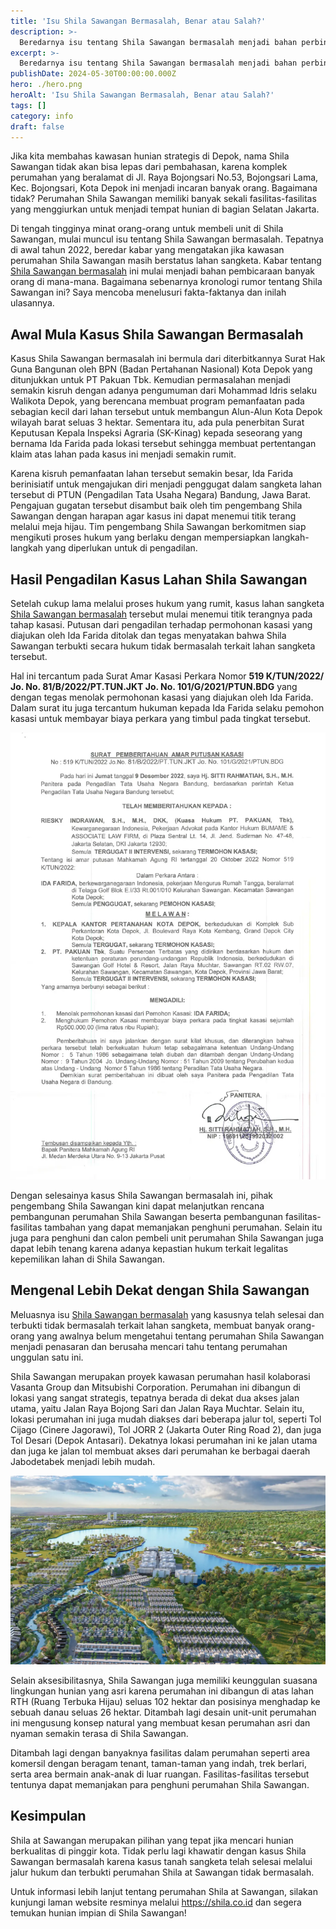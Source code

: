 ```yaml
---
title: 'Isu Shila Sawangan Bermasalah, Benar atau Salah?'
description: >-
  Beredarnya isu tentang Shila Sawangan bermasalah menjadi bahan perbincangan banyak pihak. Benarkah Shila Sawangan bermasalah terkait kasus lahan sangketa?
excerpt: >-
  Beredarnya isu tentang Shila Sawangan bermasalah menjadi bahan perbincangan banyak pihak. Benarkah bermasalah kasus lahan sangketa?
publishDate: 2024-05-30T00:00:00.000Z
hero: ./hero.png
heroAlt: 'Isu Shila Sawangan Bermasalah, Benar atau Salah?'
tags: []
category: info
draft: false
---
```


Jika kita membahas kawasan hunian strategis di Depok, nama Shila Sawangan tidak akan bisa lepas dari pembahasan, karena komplek perumahan yang beralamat di Jl. Raya Bojongsari No.53, Bojongsari Lama, Kec. Bojongsari, Kota Depok ini menjadi incaran banyak orang. Bagaimana tidak? Perumahan Shila Sawangan memiliki banyak sekali fasilitas-fasilitas yang menggiurkan untuk menjadi tempat hunian di bagian Selatan Jakarta.

Di tengah tingginya minat orang-orang untuk membeli unit di Shila Sawangan, mulai muncul isu tentang Shila Sawangan bermasalah. Tepatnya di awal tahun 2022, beredar kabar yang mengatakan jika kawasan perumahan Shila Sawangan masih berstatus lahan sangketa. Kabar tentang <a href="https://kumparan.com/satrio-mur-bayu/benarkahperumahan-shila-sawangan-bermasalah-inilah-faktaterbarunya-22Iwpu8MK7R">Shila Sawangan bermasalah</a> ini mulai menjadi bahan pembicaraan banyak orang di mana-mana. Bagaimana sebenarnya kronologi rumor tentang Shila Sawangan ini? Saya mencoba menelusuri fakta-faktanya dan inilah ulasannya.

## Awal Mula Kasus Shila Sawangan Bermasalah

Kasus Shila Sawangan bermasalah ini bermula dari diterbitkannya Surat Hak Guna Bangunan oleh BPN (Badan Pertahanan Nasional) Kota Depok yang ditunjukkan untuk PT Pakuan Tbk. Kemudian permasalahan menjadi semakin kisruh dengan adanya pengumuman dari Mohammad Idris selaku Walikota Depok, yang berencana membuat program pemanfaatan pada sebagian kecil dari lahan tersebut untuk membangun Alun-Alun Kota Depok wilayah barat seluas 3 hektar. Sementara itu, ada pula penerbitan Surat Keputusan Kepala Inspeksi Agraria (SK-Kinag) kepada seseorang yang bernama Ida Farida pada lokasi tersebut sehingga membuat pertentangan klaim atas lahan pada kasus ini menjadi semakin rumit.

Karena kisruh pemanfaatan lahan tersebut semakin besar, Ida Farida berinisiatif untuk mengajukan diri menjadi penggugat dalam sangketa lahan tersebut di PTUN (Pengadilan Tata Usaha Negara) Bandung, Jawa Barat. Pengajuan gugatan tersebut disambut baik oleh tim pengembang Shila Sawangan dengan harapan agar kasus ini dapat menemui titik terang melalui meja hijau. Tim pengembang Shila Sawangan berkomitmen siap mengikuti proses hukum yang berlaku dengan mempersiapkan langkah-langkah yang diperlukan untuk di pengadilan.

## Hasil Pengadilan Kasus Lahan Shila Sawangan

Setelah cukup lama melalui proses hukum yang rumit, kasus lahan sangketa <a href="https://penalis.com/berita/fakta-kasus-shila-sawangan-bermasalah-lahan-sangketa/">Shila Sawangan bermasalah</a> tersebut mulai menemui titik terangnya pada tahap kasasi. Putusan dari pengadilan terhadap permohonan kasasi yang diajukan oleh Ida Farida ditolak dan tegas menyatakan bahwa Shila Sawangan terbukti secara hukum tidak bermasalah terkait lahan sangketa tersebut.

Hal ini tercantum pada Surat Amar Kasasi Perkara Nomor **519 K/TUN/2022/ Jo. No. 81/B/2022/PT.TUN.JKT Jo. No. 101/G/2021/PTUN.BDG** yang dengan tegas menolak permohonan kasasi yang diajukan oleh Ida Farida. Dalam surat itu juga tercantum hukuman kepada Ida Farida selaku pemohon kasasi untuk membayar biaya perkara yang timbul pada tingkat tersebut.

![](./images/shila-sawangan-bermasalah.webp 'Source: https://drive.google.com/file/d/181UlXoW8B-eCSTLbeR5EkQCGqOUCcYKE/view')

Dengan selesainya kasus Shila Sawangan bermasalah ini, pihak pengembang Shila Sawangan kini dapat melanjutkan rencana pembangunan perumahan Shila Sawangan beserta pembangunan fasilitas-fasilitas tambahan yang dapat memanjakan penghuni perumahan. Selain itu juga para penghuni dan calon pembeli unit perumahan Shila Sawangan juga dapat lebih tenang karena adanya kepastian hukum terkait legalitas kepemilikan lahan di Shila Sawangan.

## Mengenal Lebih Dekat dengan Shila Sawangan

Meluasnya isu <a href="https://www.idntimes.com/life/diy/marwan-fitranansya-1/isu-shila-sawangan-csc">Shila Sawangan bermasalah</a> yang kasusnya telah selesai dan terbukti tidak bermasalah terkait lahan sangketa, membuat banyak orang-orang yang awalnya belum mengetahui tentang perumahan Shila Sawangan menjadi penasaran dan berusaha mencari tahu tentang perumahan unggulan satu ini.

Shila Sawangan merupakan proyek kawasan perumahan hasil kolaborasi Vasanta Group dan Mitsubishi Corporation. Perumahan ini dibangun di lokasi yang sangat strategis, tepatnya berada di dekat dua akses jalan utama, yaitu Jalan Raya Bojong Sari dan Jalan Raya Muchtar. Selain itu, lokasi perumahan ini juga mudah diakses dari beberapa jalur tol, seperti Tol Cijago (Cinere Jagorawi), Tol JORR 2 (Jakarta Outer Ring Road 2), dan juga Tol Desari (Depok Antasari). Dekatnya lokasi perumahan ini ke jalan utama dan juga ke jalan tol membuat akses dari perumahan ke berbagai daerah Jabodetabek menjadi lebih mudah.

![](./images/shila-sawangan.webp)

Selain aksesibilitasnya, Shila Sawangan juga memiliki keunggulan suasana lingkungan hunian yang asri karena perumahan ini dibangun di atas lahan RTH (Ruang Terbuka Hijau) seluas 102 hektar dan posisinya menghadap ke sebuah danau seluas 26 hektar. Ditambah lagi desain unit-unit perumahan ini mengusung konsep natural yang membuat kesan perumahan asri dan nyaman semakin terasa di Shila Sawangan.

Ditambah lagi dengan banyaknya fasilitas dalam perumahan seperti area komersil dengan beragam tenant, taman-taman yang indah, trek berlari, serta area bermain anak-anak di luar ruangan. Fasilitas-fasilitas tersebut tentunya dapat memanjakan para penghuni perumahan Shila Sawangan.

## Kesimpulan

Shila at Sawangan merupakan pilihan yang tepat jika mencari hunian berkualitas di pinggir kota. Tidak perlu lagi khawatir dengan kasus Shila Sawangan bermasalah karena kasus tanah sangketa telah selesai melalui jalur hukum dan terbukti perumahan Shila at Sawangan tidak bermasalah.

Untuk informasi lebih lanjut tentang perumahan Shila at Sawangan, silakan kunjungi laman website resminya melalui <a href="https://shila.co.id">https://shila.co.id</a> dan segera temukan hunian impian di Shila Sawangan!
